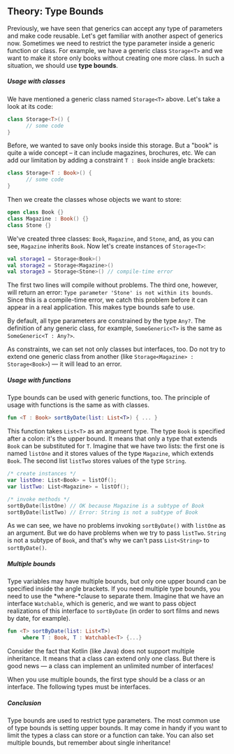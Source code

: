## Theory: Type Bounds

Previously, we have seen that generics can accept any type of parameters and make code reusable. Let's get familiar with another aspect of generics now. Sometimes we need to restrict the type parameter inside a generic function or class. For example, we have a generic class `Storage<T>` and we want to make it store only books without creating one more class. In such a situation, we should use **type bounds**.

##### Usage with classes

We have mentioned a generic class named `Storage<T>` above. Let's take a look at its code:

```kotlin
class Storage<T>() {
      // some code
}
```

Before, we wanted to save only books inside this storage. But a "book" is quite a wide concept – it can include magazines, brochures, etc. We can add our limitation by adding a constraint `T : Book` inside angle brackets:

```kotlin
class Storage<T : Book>() {
      // some code
}
```

Then we create the classes whose objects we want to store:

```kotlin
open class Book {}
class Magazine : Book() {}
class Stone {}
```

We've created three classes: `Book`, `Magazine`, and `Stone`, and, as you can see, `Magazine` inherits `Book`. Now let's create instances of `Storage<T>`:

```kotlin
val storage1 = Storage<Book>()
val storage2 = Storage<Magazine>()
val storage3 = Storage<Stone>() // compile-time error
```

The first two lines will compile without problems. The third one, however, will return an error: `Type parameter 'Stone' is not within its bounds`. Since this is a compile-time error, we catch this problem before it can appear in a real application. This makes type bounds safe to use.

By default, all type parameters are constrained by the type `Any?`. The definition of any generic class, for example, `SomeGeneric<T>` is the same as `SomeGeneric<T : Any?>`.



As constraints, we can set not only classes but interfaces, too. Do not try to extend one generic class from another (like `Storage<Magazine> : Storage<Book>`) — it will lead to an error.



##### Usage with functions

Type bounds can be used with generic functions, too. The principle of usage with functions is the same as with classes.

```kotlin
fun <T : Book> sortByDate(list: List<T>) { ... }
```

This function takes `List<T>` as an argument type. The type `Book` is specified after a colon: it's the upper bound. It means that only a type that extends `Book` can be substituted for `T`. Imagine that we have two lists: the first one is named `listOne` and it stores values of the type `Magazine`, which extends `Book`. The second list `listTwo` stores values of the type `String`.

```kotlin
/* create instances */
var listOne: List<Book> = listOf();
var listTwo: List<Magazine> = listOf();

/* invoke methods */
sortByDate(listOne) // OK because Magazine is a subtype of Book
sortByDate(listTwo) // Error: String is not a subtype of Book
```

As we can see, we have no problems invoking `sortByDate()` with `listOne` as an argument. But we do have problems when we try to pass `listTwo`. `String` is not a subtype of `Book`, and that's why we can't pass `List<String>` to `sortByDate()`.

##### Multiple bounds

Type variables may have multiple bounds, but only one upper bound can be specified inside the angle brackets. If you need multiple type bounds, you need to use the *where-*clause to separate them. Imagine that we have an interface `Watchable`, which is generic, and we want to pass object realizations of this interface to `sortByDate` (in order to sort films and news by date, for example).

```kotlin
fun <T> sortByDate(list: List<T>)
     where T : Book, T : Watchable<T> {...}
```

Consider the fact that Kotlin (like Java) does not support multiple inheritance. It means that a class can extend only one class. But there is good news — a class can implement an unlimited number of interfaces!

When you use multiple bounds, the first type should be a class or an interface. The following types must be interfaces.

##### Conclusion

Type bounds are used to restrict type parameters. The most common use of type bounds is setting upper bounds. It may come in handy if you want to limit the types a class can store or a function can take. You can also set multiple bounds, but remember about single inheritance!
